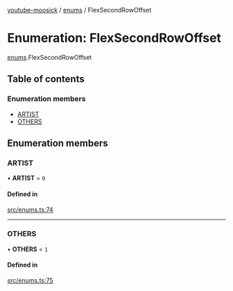 [youtube-moosick](../README.md) / [enums](../modules/enums.md) / FlexSecondRowOffset

# Enumeration: FlexSecondRowOffset

[enums](../modules/enums.md).FlexSecondRowOffset

## Table of contents

### Enumeration members

- [ARTIST](enums.FlexSecondRowOffset.md#artist)
- [OTHERS](enums.FlexSecondRowOffset.md#others)

## Enumeration members

### ARTIST

• **ARTIST** = `0`

#### Defined in

[src/enums.ts:74](https://github.com/EvasiveXkiller/youtube-moosick/blob/b0721d3/src/enums.ts#L74)

___

### OTHERS

• **OTHERS** = `1`

#### Defined in

[src/enums.ts:75](https://github.com/EvasiveXkiller/youtube-moosick/blob/b0721d3/src/enums.ts#L75)
